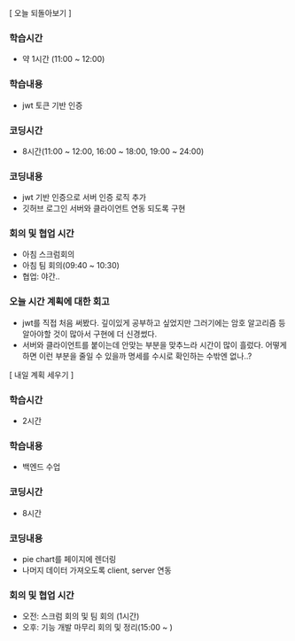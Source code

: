 [ 오늘 되돌아보기 ]

### 학습시간

- 약 1시간 (11:00 ~ 12:00)

### 학습내용

- jwt 토큰 기반 인증

### 코딩시간

- 8시간(11:00 ~ 12:00, 16:00 ~ 18:00, 19:00 ~ 24:00)

### 코딩내용

- jwt 기반 인증으로 서버 인증 로직 추가
- 깃허브 로그인 서버와 클라이언트 연동 되도록 구현

### 회의 및 협업 시간

- 아침 스크럼회의
- 아침 팀 회의(09:40 ~ 10:30)
- 협업: 야간..

### 오늘 시간 계획에 대한 회고

- jwt를 직접 처음 써봤다. 깊이있게 공부하고 싶었지만 그러기에는 암호 알고리즘 등 알아야할 것이 많아서 구현에 더 신경썼다.
- 서버와 클라이언트를 붙이는데 안맞는 부분을 맞추느라 시간이 많이 흘렀다. 어떻게하면 이런 부분을 줄일 수 있을까 명세를 수시로 확인하는 수밖엔 없나..?

[ 내일 계획 세우기 ]

### 학습시간

- 2시간

### 학습내용

- 백엔드 수업

### 코딩시간

- 8시간

### 코딩내용

- pie chart를 페이지에 렌더링
- 나머지 데이터 가져오도록 client, server 연동

### 회의 및 협업 시간

- 오전: 스크럼 회의 및 팀 회의 (1시간)
- 오후: 기능 개발 마무리 회의 및 정리(15:00 ~ )
